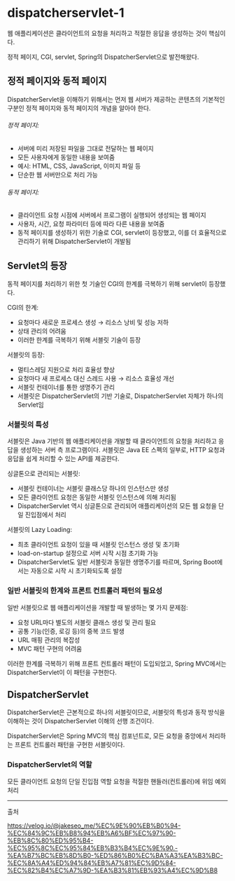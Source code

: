 # dispatcherservlet-1

웹 애플리케이션은 클라이언트의 요청을 처리하고 적절한 응답을 생성하는 것이 핵심이다. 

정적 페이지, CGI, servlet, Spring의 DispatcherServlet으로 발전해왔다. 

## 정적 페이지와 동적 페이지

DispatcherServlet을 이해하기 위해서는 먼저 웹 서버가 제공하는 콘텐츠의 기본적인 구분인 정적 페이지와 동적 페이지의 개념을 알아야 한다.

###### 정적 페이지:

- 서버에 미리 저장된 파일을 그대로 전달하는 웹 페이지
- 모든 사용자에게 동일한 내용을 보여줌
- 예시: HTML, CSS, JavaScript, 이미지 파일 등
- 단순한 웹 서버만으로 처리 가능

###### 동적 페이지:

- 클라이언트 요청 시점에 서버에서 프로그램이 실행되어 생성되는 웹 페이지
- 사용자, 시간, 요청 파라미터 등에 따라 다른 내용을 보여줌
- 동적 페이지를 생성하기 위한 기술로 CGI, servlet이 등장했고, 이를 더 효율적으로 관리하기 위해 DispatcherServlet이 개발됨

## Servlet의 등장

동적 페이지를 처리하기 위한 첫 기술인 CGI의 한계를 극복하기 위해 servlet이 등장했다. 

CGI의 한계:

- 요청마다 새로운 프로세스 생성 → 리소스 낭비 및 성능 저하
- 상태 관리의 어려움
- 이러한 한계를 극복하기 위해 서블릿 기술이 등장

서블릿의 등장:

- 멀티스레딩 지원으로 처리 효율성 향상
- 요청마다 새 프로세스 대신 스레드 사용 → 리소스 효율성 개선
- 서블릿 컨테이너를 통한 생명주기 관리
- 서블릿은 DispatcherServlet의 기반 기술로, DispatcherServlet 자체가 하나의 Servlet임


### 서블릿의 특성

서블릿은 Java 기반의 웹 애플리케이션을 개발할 때 클라이언트의 요청을 처리하고 응답을 생성하는 서버 측 프로그램이다. 서블릿은 Java EE 스펙의 일부로, HTTP 요청과 응답을 쉽게 처리할 수 있는 API를 제공한다.

싱글톤으로 관리되는 서블릿:

- 서블릿 컨테이너는 서블릿 클래스당 하나의 인스턴스만 생성
- 모든 클라이언트 요청은 동일한 서블릿 인스턴스에 의해 처리됨
- DispatcherServlet 역시 싱글톤으로 관리되어 애플리케이션의 모든 웹 요청을 단일 진입점에서 처리

서블릿의 Lazy Loading:

- 최초 클라이언트 요청이 있을 때 서블릿 인스턴스 생성 및 초기화
- load-on-startup 설정으로 서버 시작 시점 초기화 가능
- DispatcherServlet도 일반 서블릿과 동일한 생명주기를 따르며, Spring Boot에서는 자동으로 시작 시 초기화되도록 설정

### 일반 서블릿의 한계와 프론트 컨트롤러 패턴의 필요성
일반 서블릿으로 웹 애플리케이션을 개발할 때 발생하는 몇 가지 문제점:

- 요청 URL마다 별도의 서블릿 클래스 생성 및 관리 필요
- 공통 기능(인증, 로깅 등)의 중복 코드 발생
- URL 매핑 관리의 복잡성
- MVC 패턴 구현의 어려움

이러한 한계를 극복하기 위해 프론트 컨트롤러 패턴이 도입되었고, Spring MVC에서는 DispatcherServlet이 이 패턴을 구현한다.

## DispatcherServlet

DispatcherServlet은 근본적으로 하나의 서블릿이므로, 서블릿의 특성과 동작 방식을 이해하는 것이 DispatcherServlet 이해의 선행 조건이다.

DispatcherServlet은 Spring MVC의 핵심 컴포넌트로, 모든 요청을 중앙에서 처리하는 프론트 컨트롤러 패턴을 구현한 서블릿이다.

### DispatcherServlet의 역할

모든 클라이언트 요청의 단일 진입점 역할
요청을 적절한 핸들러(컨트롤러)에 위임
예외 처리

---
출처

https://velog.io/@jakeseo_me/%EC%9E%90%EB%B0%94-%EC%84%9C%EB%B8%94%EB%A6%BF%EC%97%90-%EB%8C%80%ED%95%B4-%EC%95%8C%EC%95%84%EB%B3%B4%EC%9E%90.-%EA%B7%BC%EB%8D%B0-%ED%86%B0%EC%BA%A3%EA%B3%BC-%EC%8A%A4%ED%94%84%EB%A7%81%EC%9D%84-%EC%82%B4%EC%A7%9D-%EA%B3%81%EB%93%A4%EC%9D%B8



